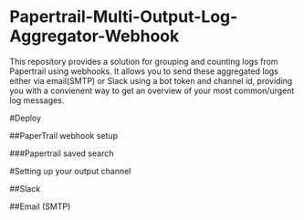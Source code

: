 # Papertrail-Multi-Output-Log-Aggregator-Webhook

This repository provides a solution for grouping and counting logs from Papertrail using webhooks.
It allows you to send these aggregated logs either via email(SMTP) or Slack using a bot token and channel id, providing you with a convienent way to get an overview of your most common/urgent log messages. 

#Deploy

##PaperTrail webhook setup

###Papertrail saved search

#Setting up your output channel

##Slack

##Email (SMTP)

